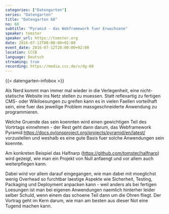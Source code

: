 ```yaml
---
categories: ["Datengarten"]
series: "Datengarten"
title: "Datengarten 68"
no: 68
subtitle: "Pyramid - das Webframework fuer Erwachsene"
speaker: tomster
speaker_url: https://tomster.org
date: 2016-07-12T00:00:00+02:00
event_date: 2016-07-12T20:00:00+02:00
location: CCCB
language: Deutsch
streaming: true
recording: https://media.ccc.de/v/dg-68
---
```

{{< datengarten-infobox >}}

Als Nerd kommt man immer mal wieder in die Verlegenheit, eine nicht-statische Website ins Netz stellen zu muessen. Statt reflexartig zu fertigen CMS- oder Wikiloesungen zu greifen kann es in
vielen Faellen vorteilhaft sein, eine fuer das jeweilige Problem massgeschneiderte Anwendung zu programmieren.

Welche Gruende das sein koennten wird einen gewichtigen Teil des Vortrtags einnehmen - der Rest geht dann darum, das Webframework Pyramid <https://docs.pylonsproject.org/projects/pyramid/en/latest/> vorzustellen und weshalb es eine gute Basis fuer solche Anwendungen sein koennte.

Am konkreten Beispiel das Halfnarp (https://github.com/tomster/halfnarp) wird gezeigt, wie man ein Projekt von Null anfaengt und vor allem auch weiterpflegen kann.

Dabei wird vor allem darauf eingegangen, wie man dabei mit moeglichst wenig Overhead so furchtbar laestige Aspekte wie Sicherheit, Testing, Packaging und Deployment anpacken kann - weil anders als bei fertigen Loesungen ist man bei eigenen Anwendungen naemlich hinterher leider selber Schuld, wenn einem das schoene Teil dann um die Ohren fliegt. Der Vortrag geht im Kern darum, wie man am besten aus dieser Not eine Tugend machen kann.

